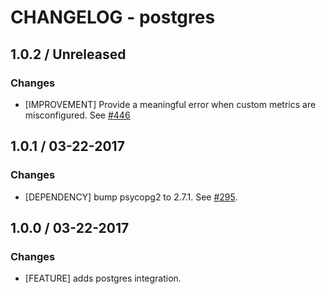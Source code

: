 # CHANGELOG - postgres

## 1.0.2 / Unreleased

### Changes

* [IMPROVEMENT] Provide a meaningful error when custom metrics are misconfigured. See [#446][]

## 1.0.1 / 03-22-2017

### Changes

* [DEPENDENCY] bump psycopg2 to 2.7.1. See [#295][].

## 1.0.0 / 03-22-2017

### Changes

* [FEATURE] adds postgres integration.

<!--- The following link definition list is generated by PimpMyChangelog --->
[#295]: https://github.com/DataDog/integrations-core/issues/295
[#446]: https://github.com/DataDog/integrations-core/issues/446
